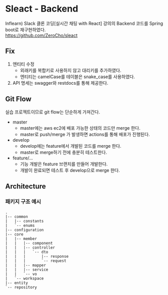 # Sleact - Backend

Inflearn) Slack 클론 코딩[실시간 채팅 with React] 강의의 Backend 코드를 Spring boot로 재구현하였다.<br />
https://github.com/ZeroCho/sleact

## Fix

1. 엔티티 수정
    - 외래키를 복합키로 사용하지 않고 대리키를 추가하였다.
    - 엔티티는 camelCase를 테이블은 snake_case를 사용하였다.
2. API 명세는 swagger와 restdocs를 통해 제공한다.

## Git Flow

실습 프로젝트이므로 git flow는 단순하게 가져간다.

- master
    - master에는 aws ec2에 배포 가능한 상태의 코드만 merge 한다.
    - master로 push/merge 가 발생하면 actions를 통해 배포가 진행된다.
- develop
    - develop에는 feature에서 개발된 코드를 merge 한다.
    - master로 merge하기 전에 충분히 테스트한다.
- feature/...
    - 기능 개발은 feature 브랜치를 만들어 개발한다.
    - 개발이 완료되면 테스트 후 develop으로 merge 한다.

## Architecture

### 패키지 구조 예시

```
.
|-- common
|   |-- constants
|   `-- enums
|-- configuration
|-- core
|   |-- member
|   |   |-- component
|   |   |-- controller
|   |   |   `-- dto
|   |   |       |-- response
|   |   |       `-- request
|   |   |-- mapper
|   |   |-- service
|   |   `-- vo
|   `-- workspace
|-- entity
`-- repository
```

